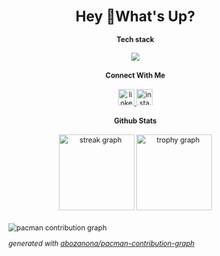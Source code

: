 <h1 align="center">Hey 👋What's Up?</h1>

<h4 align="center">Tech stack</h4>

<p align="center">
  <a href="https://skillicons.dev">
    <img src="https://skillicons.dev/icons?i=kotlin,androidstudio,spring,aws,docker,git" />
  </a>
</p>


<h4 align="center">Connect With Me</h4>
<div align="center">
  <a href="https://www.linkedin.com/in/jefry-jacky-a61b7a71/" target="_blank">
    <img src="https://raw.githubusercontent.com/maurodesouza/profile-readme-generator/master/src/assets/icons/social/linkedin/default.svg" width="32" height="32" alt="linkedin logo"  />
  </a>
  <a href="https://www.instagram.com/jefryjacky/" target="_blank">
    <img src="https://raw.githubusercontent.com/maurodesouza/profile-readme-generator/master/src/assets/icons/social/instagram/default.svg" width="32" height="32" alt="instagram logo"  />
  </a>
</div>

<h4 align="center">Github Stats</h4>

<div align="center">
  <img src="https://streak-stats.demolab.com?user=jefryjacky&locale=en&mode=daily&theme=dracula&hide_border=false&border_radius=5&order=3" height="150" alt="streak graph"  />
  <img src="https://github-profile-trophy.vercel.app?username=jefryjacky&theme=dracula&column=-1&row=1&margin-w=8&margin-h=8&no-bg=false&no-frame=false&order=4" height="150" alt="trophy graph"  />
</div>

###

<picture>
  <source media="(prefers-color-scheme: dark)" srcset="https://raw.githubusercontent.com/jefryjacky/jefryjacky/output/pacman-contribution-graph-dark.svg">
  <source media="(prefers-color-scheme: light)" srcset="https://raw.githubusercontent.com/jefryjacky/jefryjacky/output/pacman-contribution-graph.svg">
  <img alt="pacman contribution graph" src="https://raw.githubusercontent.com/jefryjacky/jefryjacky/output/pacman-contribution-graph.svg">
</picture>

_generated with [abozanona/pacman-contribution-graph](https://abozanona.github.io/pacman-contribution-graph/)_

###
<!-- 
<img src="https://raw.githubusercontent.com/jefryjacky/jefryjacky/output/snake.svg" alt="Snake animation" /> -->


###

<!--
**jefryjacky/jefryjacky** is a ✨ _special_ ✨ repository because its `README.md` (this file) appears on your GitHub profile.

Here are some ideas to get you started:

- 🔭 I’m currently working on ...
- 🌱 I’m currently learning ...
- 👯 I’m looking to collaborate on ...
- 🤔 I’m looking for help with ...
- 💬 Ask me about ...
- 📫 How to reach me: ...
- 😄 Pronouns: ...
- ⚡ Fun fact: ...
-->
